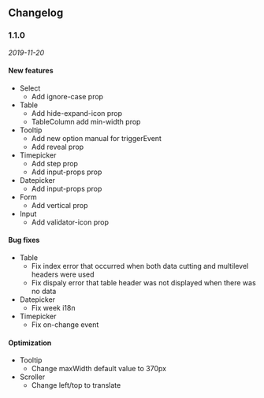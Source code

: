 ## Changelog

### 1.1.0

*2019-11-20*

#### New features

- Select
  - Add ignore-case prop
- Table
  - Add hide-expand-icon prop
  - TableColumn add min-width prop
- Tooltip
  - Add new option manual for triggerEvent
  - Add reveal prop
- Timepicker
  - Add step prop
  - Add input-props prop
- Datepicker
  - Add input-props prop
- Form
  - Add vertical prop
- Input
  - Add validator-icon prop

#### Bug fixes

- Table
  - Fix index error that occurred when both data cutting and multilevel headers were used
  - Fix dispaly error that table header was not displayed when there was no data
- Datepicker
  - Fix week i18n
- Timepicker
  - Fix on-change event

#### Optimization

- Tooltip
  - Change maxWidth default value to 370px
- Scroller
  - Change left/top to translate
